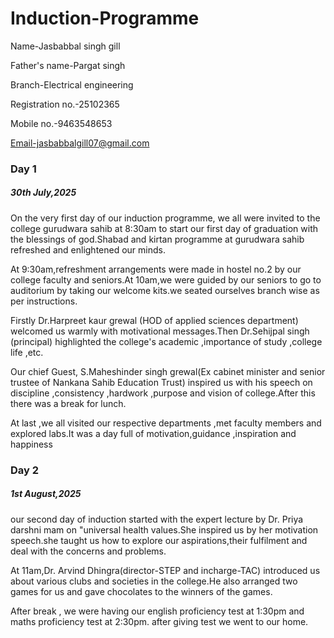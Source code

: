 # Induction-Programme
Name-Jasbabbal singh gill

Father's name-Pargat singh

Branch-Electrical engineering

Registration no.-25102365

Mobile no.-9463548653

Email-jasbabbalgill07@gmail.com

###  Day 1
##### 30th July,2025
On the very first day of our induction programme, we all were invited to the college gurudwara sahib at 8:30am to start our first day of graduation with the blessings of god.Shabad and kirtan programme at gurudwara sahib refreshed and enlightened our minds.

At 9:30am,refreshment arrangements were made in hostel no.2 by our college faculty and seniors.At 10am,we were guided by our seniors to go to auditorium by taking our welcome kits.we seated ourselves branch wise as per instructions.

Firstly Dr.Harpreet kaur grewal (HOD of applied sciences department) welcomed us warmly with motivational messages.Then Dr.Sehijpal singh (principal) highlighted the college's academic ,importance of study ,college life ,etc.

Our chief Guest, S.Maheshinder singh grewal(Ex cabinet minister and senior trustee of Nankana Sahib Education Trust) inspired us with his speech on discipline ,consistency ,hardwork ,purpose and vision of college.After this there was a break for lunch.

At last ,we all visited our respective departments ,met faculty members and explored labs.It was a day full of motivation,guidance ,inspiration and happiness

### Day 2
##### 1st August,2025

our second day of induction started with the expert lecture by Dr. Priya darshni mam on "universal health values.She inspired us by her motivation speech.she taught us how to explore our aspirations,their fulfilment and deal with the concerns and problems.

At 11am,Dr. Arvind Dhingra(director-STEP and incharge-TAC) introduced us about various clubs and societies in the college.He also arranged two games for us and gave chocolates to the winners of the games.

After break , we were having our english proficiency test at 1:30pm
and maths proficiency test at 2:30pm.
after giving test we went to our home.

